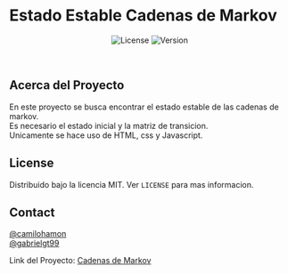 <h1>Estado Estable Cadenas de Markov</h1>
<p align="center">
  <img alt="License" src="https://img.shields.io/badge/license-MIT-green">
  <img alt="Version" src="https://img.shields.io/badge/release-v1.0-blue">
</p>

<br />

<!-- ABOUT THE PROJECT -->
## Acerca del Proyecto
En este proyecto se busca encontrar el estado estable de las cadenas de markov.<br />
Es necesario el estado inicial y la matriz de transicion.<br />
Unicamente se hace uso de HTML, css y Javascript.<br />

<!-- LICENSE -->
## License

Distribuido bajo la licencia MIT. Ver `LICENSE` para mas informacion.

<!-- CONTACT -->
## Contact

[@camilohamon](https://github.com/camilohamon)<br />
[@gabrielgt99](https://github.com/gabrielgt99)

Link del Proyecto: [Cadenas de Markov](https://github.com/gabrielgt99/Cadenas-de-Markov)
